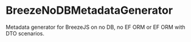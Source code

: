BreezeNoDBMetadataGenerator
===========================

Metadata generator for BreezeJS on no DB, no EF ORM or EF ORM with DTO scenarios.
